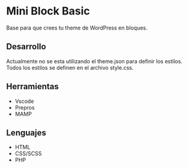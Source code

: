 # Mini Block Basic

Base para que crees tu theme de WordPress en bloques.

## Desarrollo

Actualmente no se esta utilizando el theme.json para definir los estilos. Todos los estilos se definen en el archivo style.css.

## Herramientas

- Vscode
- Prepros
- MAMP

## Lenguajes

- HTML
- CSS/SCSS
- PHP

